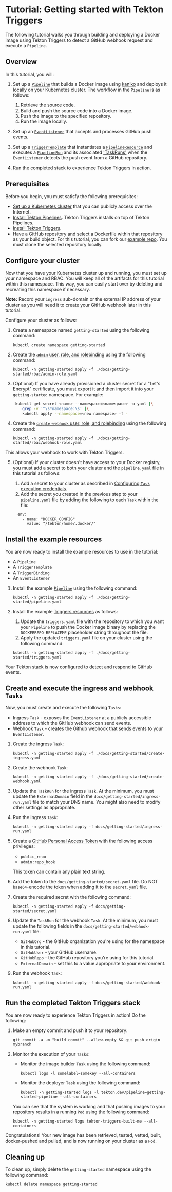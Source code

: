 # Tutorial: Getting started with Tekton Triggers

The following tutorial walks you through building and deploying a Docker image using 
Tekton Triggers to detect a GitHub webhook request and execute a `Pipeline`.

## Overview

In this tutorial, you will:

1. Set up a [`Pipeline`](https://github.com/tektoncd/pipeline/blob/main/docs/pipelines.md) that builds a Docker image using
   [kaniko](https://github.com/GoogleContainerTools/kaniko) and deploys it locally on your Kubernetes cluster. The workflow
   in the `Pipeline` is as follows:
   1. Retrieve the source code.
   1. Build and push the source code into a Docker image.
   1. Push the image to the specified repository.
   1. Run the image locally.

2. Set up an [`EventListener`](https://github.com/tektoncd/triggers/blob/main/docs/eventlisteners.md) that accepts and processes GitHub push events.

3. Set up a [`TriggerTemplate`](https://github.com/tektoncd/triggers/blob/main/docs/triggertemplates.md) that instantiates a
   [`PipelineResource`](https://github.com/tektoncd/pipeline/blob/main/docs/resources.md) and executes a [`PipelineRun`](https://github.com/tektoncd/pipeline/blob/main/docs/pipelineruns.md)
   and its associated ['TaskRuns'](https://github.com/tektoncd/pipeline/blob/main/docs/taskruns.md) when the `EventListener` detects the push event from a GitHub repository.

4. Run the completed stack to experience Tekton Triggers in action.

## Prerequisites

Before you begin, you must satisfy the following prerequisites:

- [Set up a Kubernetes cluster](https://kubernetes.io/docs/setup/) that you can publicly access over the Internet.
- [Install Tekton Pipelines](https://github.com/tektoncd/pipeline/blob/master/docs/install.md#installing-tekton-pipelines).
  Tekton Triggers installs on top of Tekton Pipelines.
- [Install Tekton Triggers](../install.md).
- Have a GitHub repository and select a Dockerfile within that repository as your build object.
  For this tutorial, you can fork our [example repo](https://github.com/iancoffey/ulmaceae).
  You must clone the selected repository locally.

## Configure your cluster

Now that you have your Kubernetes cluster up and running, you must set up your namespace and RBAC.
You will keep all of the artifacts for this tutorial within this namespace. This way, you can easily
start over by deleting and recreating this namespace if necessary. 

**Note:** Record your `ingress` sub-domain or the external IP address of your
cluster as you will need it to create your GitHub webhook later in this tutorial.

Configure your cluster as follows:

1. Create a namespace named `getting-started` using the following command:

   ```
   kubectl create namespace getting-started
   ```

2. Create the [`admin` user, role, and rolebinding](./rbac/admin-role.yaml) using the following command:
   
   ```
   kubectl -n getting-started apply -f ./docs/getting-started/rbac/admin-role.yaml
   ```
3. (Optional) If you have already provisioned a cluster secret for a "Let's Encrypt" certificate,
   you must export it and then import it into your `getting-started` namespace. For example:

   ```bash
	kubectl get secret <name> --namespace=<namespace> -o yaml |\
	   grep -v '^\s*namespace:\s' |\
	   kubectl apply --namespace=<new namespace> -f -
   ```
4. Create the [`create-webhook` user, role, and rolebinding](./rbac/webhook-role.yaml) using the following command:

   ```
   kubectl -n getting-started apply -f ./docs/getting-started/rbac/webhook-role.yaml
   ```
  This allows your webhook to work with Tekton Triggers.

5. (Optional) If your cluster doesn't have access to your Docker registry, you must add a secret to both your cluster
   and the `pipeline.yaml` file in this tutorial as follows:
   1. Add a secret to your cluster as described in [Configuring `Task` execution credentials](https://github.com/tektoncd/pipeline/blob/main/docs/tutorial.md#configuring-task-execution-credentials).
   2. Add the secret you created in the previous step to your `pipeline.yaml` file by adding the following to each `Task` within the file:

   ```
     env:
       - name: "DOCKER_CONFIG"
         value: "/tekton/home/.docker/"
   ```

## Install the example resources

You are now ready to install the example resources to use in the tutorial:

 - A `Pipeline`
 - A `TriggerTemplate`
 - A `TriggerBinding`
 - An `EventListener`

1. Install the example [`Pipeline`](./pipeline.yaml) using the following command:

   ```
   kubectl -n getting-started apply -f ./docs/getting-started/pipeline.yaml
   ```

2. Install the example [Triggers resources](./triggers.yaml) as follows:
   1. Update the `triggers.yaml` file with the repository to which you want your `Pipeline` to push
      the Docker image binary by replacing the `DOCKERREPO-REPLACEME` placeholder string throughout
      the file.
   2. Apply the updated `triggers.yaml` file on your cluster using the following command:
   ```
   kubectl -n getting-started apply -f ./docs/getting-started/triggers.yaml
   ```

Your Tekton stack is now configured to detect and respond to GitHub events.

## Create and execute the ingress and webhook `Tasks`

Now, you must create and execute the following `Tasks`:
- Ingress `Task` - exposes the `EventListener` at a publicly accessible address to which
  the GitHub webhook can send events.
- Webhook `Task` - creates the Github webhook that sends events to your `EventListener`.

1. Create the ingress `Task`:

   ```
   kubectl -n getting-started apply -f ./docs/getting-started/create-ingress.yaml
   ```

2. Create the webhook `Task`: 

   ```
   kubectl -n getting-started apply -f ./docs/getting-started/create-webhook.yaml
   ```

3. Update the `TaskRun` for the ingress `Task`. At the minimum, you must update the `ExternalDomain`
   field in the `docs/getting-started/ingress-run.yaml` file to match your DNS name. You might also
   need to modify other settings as appropriate.

4. Run the ingress `Task`:

   ```
   kubectl -n getting-started apply -f docs/getting-started/ingress-run.yaml
   ```

5. Create a [GitHub Personal Access Token](https://help.github.com/en/articles/creating-a-personal-access-token-for-the-command-line#creating-a-token)
   with the following access privileges:
   - `public_repo`
   - `admin:repo_hook`

   This token can contain any plain text string.

6. Add the token to the `docs/getting-started/secret.yaml` file. Do NOT `base64`-encode the token when adding it to the `secret.yaml` file.

7. Create the required secret with the following command:
   ```
   kubectl -n getting-started apply -f docs/getting-started/secret.yaml
   ```

8. Update the `TaskRun` for the webhook `Task`. At the minimum, you must update the following fields
   in the `docs/getting-started/webhook-run.yaml` file:
   - `GitHubOrg` - the GitHub organization you're using for the namespace in this tutorial.
   - `GitHubUser` - your GitHub username.
   - `GitHubRepo` - the GitHub repository you're using for this tutorial.
   - `ExternalDomain` - set this to a value appropriate to your environment.

9. Run the webhook `Task`:
   ``` 
   kubectl -n getting-started apply -f docs/getting-started/webhook-run.yaml
   ```

## Run the completed Tekton Triggers stack

You are now ready to experience Tekton Triggers in action! Do the following:

1. Make an empty commit and push it to your repository:
   ```
   git commit -a -m "build commit" --allow-empty && git push origin mybranch
   ```

2. Monitor the execution of your `Tasks`:
   - Monitor the image builder `Task` using the following command:
     ```
     kubectl logs -l somelabel=somekey --all-containers
     ```
   - Monitor the deployer `Task` using the following command:
     ```
     kubectl -n getting-started logs -l tekton.dev/pipeline=getting-started-pipeline --all-containers
     ```
     
   You can see that the system is working and that pushing images to your repository results in
   a running `Pod` using the following command:
   ```	
   kubectl -n getting-started logs tekton-triggers-built-me --all-containers
   ```

Congratulations! Your new image has been retrieved, tested, vetted, built, docker-pushed and pulled,
and is now running on your cluster as a `Pod`.

## Cleaning up

To clean up, simply delete the `getting-started` namespace using the following command:
```
kubectl delete namespace getting-started
```
